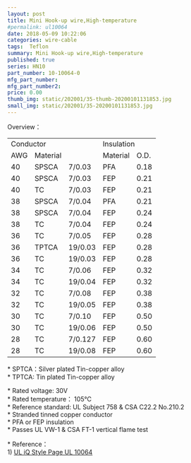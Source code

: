 ```yaml
---
layout: post
title: Mini Hook-up wire,High-temperature
#permalink: ul10064
date: 2018-05-09 10:22:06
categories: wire-cable
tags:  Teflon
summary: Mini Hook-up wire,High-temperature
published: true 
series: HN10
part_number: 10-10064-0
mfg_part_number: 
mfg_part_number2: 
price: 0.00
thumb_img: static/202001/35-thumb-20200101131853.jpg
small_img: static/202001/35-20200101131853.jpg
---
```



<p>
	Overview：
</p>
<div class="table-responsive">
	<table class="table table-bordered table-hover table-condensed">
		<tbody>
			<tr>
				<td colspan="3">
					Conductor
				</td>
				<td colspan="2">
					Insulation
				</td>
			</tr>
			<tr>
				<td>
					AWG<br />
				</td>
				<td>
					Material
				</td>
				<td>
					<br />
				</td>
				<td>
					Material
				</td>
				<td>
					O.D.
				</td>
			</tr>
			<tr>
				<td>
					40
				</td>
				<td>
					SPSCA
				</td>
				<td>
					7/0.03
				</td>
				<td>
					PFA
				</td>
				<td>
					0.18
				</td>
			</tr>
			<tr>
				<td>
					40
				</td>
				<td>
					SPSCA
				</td>
				<td>
					7/0.03
				</td>
				<td>
					FEP
				</td>
				<td>
					0.21
				</td>
			</tr>
			<tr>
				<td>
					40
				</td>
				<td>
					TC
				</td>
				<td>
					7/0.03
				</td>
				<td>
					FEP
				</td>
				<td>
					0.21
				</td>
			</tr>
			<tr>
				<td>
					38
				</td>
				<td>
					SPSCA
				</td>
				<td>
					7/0.04
				</td>
				<td>
					PFA
				</td>
				<td>
					0.21
				</td>
			</tr>
			<tr>
				<td>
					38
				</td>
				<td>
					SPSCA
				</td>
				<td>
					7/0.04
				</td>
				<td>
					FEP
				</td>
				<td>
					0.24
				</td>
			</tr>
			<tr>
				<td>
					38
				</td>
				<td>
					TC
				</td>
				<td>
					7/0.04
				</td>
				<td>
					FEP
				</td>
				<td>
					0.24
				</td>
			</tr>
			<tr>
				<td>
					36
				</td>
				<td>
					TC
				</td>
				<td>
					7/0.05
				</td>
				<td>
					FEP
				</td>
				<td>
					0.28
				</td>
			</tr>
			<tr>
				<td>
					36
				</td>
				<td>
					TPTCA
				</td>
				<td>
					19/0.03
				</td>
				<td>
					FEP
				</td>
				<td>
					0.28
				</td>
			</tr>
			<tr>
				<td>
					36
				</td>
				<td>
					TC
				</td>
				<td>
					19/0.03
				</td>
				<td>
					FEP
				</td>
				<td>
					0.28
				</td>
			</tr>
			<tr>
				<td>
					34
				</td>
				<td>
					TC
				</td>
				<td>
					7/0.06
				</td>
				<td>
					FEP
				</td>
				<td>
					0.32
				</td>
			</tr>
			<tr>
				<td>
					34
				</td>
				<td>
					TC
				</td>
				<td>
					19/0.04
				</td>
				<td>
					FEP
				</td>
				<td>
					0.32
				</td>
			</tr>
			<tr>
				<td>
					32
				</td>
				<td>
					TC
				</td>
				<td>
					7/0.08
				</td>
				<td>
					FEP
				</td>
				<td>
					0.38
				</td>
			</tr>
			<tr>
				<td>
					32
				</td>
				<td>
					TC
				</td>
				<td>
					19/0.05
				</td>
				<td>
					FEP
				</td>
				<td>
					0.38
				</td>
			</tr>
			<tr>
				<td>
					30
				</td>
				<td>
					TC
				</td>
				<td>
					7/0.10
				</td>
				<td>
					FEP
				</td>
				<td>
					0.50
				</td>
			</tr>
			<tr>
				<td>
					30
				</td>
				<td>
					TC
				</td>
				<td>
					19/0.06
				</td>
				<td>
					FEP
				</td>
				<td>
					0.50
				</td>
			</tr>
			<tr>
				<td>
					28
				</td>
				<td>
					TC
				</td>
				<td>
					7/0.127
				</td>
				<td>
					FEP
				</td>
				<td>
					0.60
				</td>
			</tr>
			<tr>
				<td>
					28
				</td>
				<td>
					TC
				</td>
				<td>
					19/0.08
				</td>
				<td>
					FEP
				</td>
				<td>
					0.60
				</td>
			</tr>
		</tbody>
	</table>
</div>
<p>
	* SPTCA：Silver plated Tin-copper alloy<br />
* TPTCA: Tin plated Tin-copper alloy
</p>
<p>
	* Rated voltage: 30V<br />
* Rated temperature： 105℃<br />
* Reference standard: UL Subject 758 &amp; CSA C22.2 No.210.2<br />
* Stranded tinned copper conductor<br />
* PFA or FEP insulation<br />
* Passes UL VW-1 &amp; CSA FT-1 vertical flame test
</p>
<p>
	* Reference：<br />
1) <a href="http://iq.ul.com/awm/stylepage.aspx?Style=10064" target="_blank">UL iQ Style Page UL 10064 </a> 
</p>